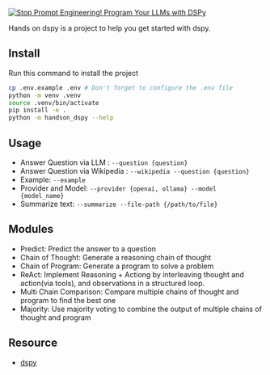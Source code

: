 [![Stop Prompt Engineering! Program Your LLMs with DSPy](https://img.youtube.com/vi/Zv4LjO8teqE/0.jpg)](https://www.youtube.com/watch?v=Zv4LjO8teqE)

Hands on dspy is a project to help you get started with dspy.

## Install 
Run this command to install the project
```bash
cp .env.example .env # Don't forget to configure the .env file
python -m venv .venv
source .venv/bin/activate
pip install -e .
python -m handson_dspy --help
```

## Usage
- Answer Question via LLM : `--question {question}`
- Answer Question via Wikipedia : `--wikipedia --question {question}`
- Example: `--example`
- Provider and Model: `--provider {openai, ollama} --model {model_name}`
- Summarize text: `--summarize --file-path {/path/to/file}`

## Modules
- Predict: Predict the answer to a question
- Chain of Thought: Generate a reasoning chain of thought
- Chain of Program: Generate a program to solve a problem
- ReAct: Implement Reasoning + Actiong by interleaving thought and action(via tools), and observations in a structured loop.
- Multi Chain Comparison: Compare multiple chains of thought and program to find the best one
- Majority: Use majority voting to combine the output of multiple chains of thought and program

## Resource
- [dspy](https://github.com/stanfordnlp/dspy)